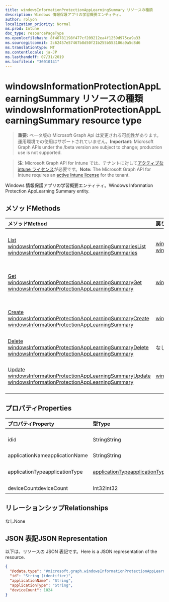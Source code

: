 ```yaml
---
title: windowsInformationProtectionAppLearningSummary リソースの種類
description: Windows 情報保護アプリの学習概要エンティティ。
author: rolyon
localization_priority: Normal
ms.prod: Intune
doc_type: resourcePageType
ms.openlocfilehash: 8f46781198f477cf209212ea4f1259d975ca9a33
ms.sourcegitcommit: 2c62457e57467b8d50f21b255b553106a9a5d8d6
ms.translationtype: MT
ms.contentlocale: ja-JP
ms.lasthandoff: 07/31/2019
ms.locfileid: "36010141"
---
```

# <a name="windowsinformationprotectionapplearningsummary-resource-type"></a><span data-ttu-id="f480c-103">windowsInformationProtectionAppLearningSummary リソースの種類</span><span class="sxs-lookup"><span data-stu-id="f480c-103">windowsInformationProtectionAppLearningSummary resource type</span></span>

> <span data-ttu-id="f480c-104">**重要:** ベータ版の Microsoft Graph Api は変更される可能性があります。運用環境での使用はサポートされていません。</span><span class="sxs-lookup"><span data-stu-id="f480c-104">**Important:** Microsoft Graph APIs under the /beta version are subject to change; production use is not supported.</span></span>

> <span data-ttu-id="f480c-105">**注:** Microsoft Graph API for Intune では、テナントに対して[アクティブな intune ライセンス](https://go.microsoft.com/fwlink/?linkid=839381)が必要です。</span><span class="sxs-lookup"><span data-stu-id="f480c-105">**Note:** The Microsoft Graph API for Intune requires an [active Intune license](https://go.microsoft.com/fwlink/?linkid=839381) for the tenant.</span></span>

<span data-ttu-id="f480c-106">Windows 情報保護アプリの学習概要エンティティ。</span><span class="sxs-lookup"><span data-stu-id="f480c-106">Windows Information Protection AppLearning Summary entity.</span></span>

## <a name="methods"></a><span data-ttu-id="f480c-107">メソッド</span><span class="sxs-lookup"><span data-stu-id="f480c-107">Methods</span></span>
|<span data-ttu-id="f480c-108">メソッド</span><span class="sxs-lookup"><span data-stu-id="f480c-108">Method</span></span>|<span data-ttu-id="f480c-109">戻り値の型</span><span class="sxs-lookup"><span data-stu-id="f480c-109">Return Type</span></span>|<span data-ttu-id="f480c-110">説明</span><span class="sxs-lookup"><span data-stu-id="f480c-110">Description</span></span>|
|:---|:---|:---|
|[<span data-ttu-id="f480c-111">List windowsInformationProtectionAppLearningSummaries</span><span class="sxs-lookup"><span data-stu-id="f480c-111">List windowsInformationProtectionAppLearningSummaries</span></span>](../api/intune-wip-windowsinformationprotectionapplearningsummary-list.md)|<span data-ttu-id="f480c-112">[windowsInformationProtectionAppLearningSummary](../resources/intune-wip-windowsinformationprotectionapplearningsummary.md) コレクション</span><span class="sxs-lookup"><span data-stu-id="f480c-112">[windowsInformationProtectionAppLearningSummary](../resources/intune-wip-windowsinformationprotectionapplearningsummary.md) collection</span></span>|<span data-ttu-id="f480c-113">[windowsInformationProtectionAppLearningSummary](../resources/intune-wip-windowsinformationprotectionapplearningsummary.md) オブジェクトのプロパティとリレーションシップをリストします。</span><span class="sxs-lookup"><span data-stu-id="f480c-113">List properties and relationships of the [windowsInformationProtectionAppLearningSummary](../resources/intune-wip-windowsinformationprotectionapplearningsummary.md) objects.</span></span>|
|[<span data-ttu-id="f480c-114">Get windowsInformationProtectionAppLearningSummary</span><span class="sxs-lookup"><span data-stu-id="f480c-114">Get windowsInformationProtectionAppLearningSummary</span></span>](../api/intune-wip-windowsinformationprotectionapplearningsummary-get.md)|[<span data-ttu-id="f480c-115">windowsInformationProtectionAppLearningSummary</span><span class="sxs-lookup"><span data-stu-id="f480c-115">windowsInformationProtectionAppLearningSummary</span></span>](../resources/intune-wip-windowsinformationprotectionapplearningsummary.md)|<span data-ttu-id="f480c-116">[windowsInformationProtectionAppLearningSummary](../resources/intune-wip-windowsinformationprotectionapplearningsummary.md) オブジェクトのプロパティとリレーションシップを読み取ります。</span><span class="sxs-lookup"><span data-stu-id="f480c-116">Read properties and relationships of the [windowsInformationProtectionAppLearningSummary](../resources/intune-wip-windowsinformationprotectionapplearningsummary.md) object.</span></span>|
|[<span data-ttu-id="f480c-117">Create windowsInformationProtectionAppLearningSummary</span><span class="sxs-lookup"><span data-stu-id="f480c-117">Create windowsInformationProtectionAppLearningSummary</span></span>](../api/intune-wip-windowsinformationprotectionapplearningsummary-create.md)|[<span data-ttu-id="f480c-118">windowsInformationProtectionAppLearningSummary</span><span class="sxs-lookup"><span data-stu-id="f480c-118">windowsInformationProtectionAppLearningSummary</span></span>](../resources/intune-wip-windowsinformationprotectionapplearningsummary.md)|<span data-ttu-id="f480c-119">新しい [windowsInformationProtectionAppLearningSummary](../resources/intune-wip-windowsinformationprotectionapplearningsummary.md) オブジェクトを作成します。</span><span class="sxs-lookup"><span data-stu-id="f480c-119">Create a new [windowsInformationProtectionAppLearningSummary](../resources/intune-wip-windowsinformationprotectionapplearningsummary.md) object.</span></span>|
|[<span data-ttu-id="f480c-120">Delete windowsInformationProtectionAppLearningSummary</span><span class="sxs-lookup"><span data-stu-id="f480c-120">Delete windowsInformationProtectionAppLearningSummary</span></span>](../api/intune-wip-windowsinformationprotectionapplearningsummary-delete.md)|<span data-ttu-id="f480c-121">なし</span><span class="sxs-lookup"><span data-stu-id="f480c-121">None</span></span>|<span data-ttu-id="f480c-122">[windowsInformationProtectionAppLearningSummary](../resources/intune-wip-windowsinformationprotectionapplearningsummary.md) を削除します。</span><span class="sxs-lookup"><span data-stu-id="f480c-122">Deletes a [windowsInformationProtectionAppLearningSummary](../resources/intune-wip-windowsinformationprotectionapplearningsummary.md).</span></span>|
|[<span data-ttu-id="f480c-123">Update windowsInformationProtectionAppLearningSummary</span><span class="sxs-lookup"><span data-stu-id="f480c-123">Update windowsInformationProtectionAppLearningSummary</span></span>](../api/intune-wip-windowsinformationprotectionapplearningsummary-update.md)|[<span data-ttu-id="f480c-124">windowsInformationProtectionAppLearningSummary</span><span class="sxs-lookup"><span data-stu-id="f480c-124">windowsInformationProtectionAppLearningSummary</span></span>](../resources/intune-wip-windowsinformationprotectionapplearningsummary.md)|<span data-ttu-id="f480c-125">[windowsInformationProtectionAppLearningSummary](../resources/intune-wip-windowsinformationprotectionapplearningsummary.md) オブジェクトのプロパティを更新します。</span><span class="sxs-lookup"><span data-stu-id="f480c-125">Update the properties of a [windowsInformationProtectionAppLearningSummary](../resources/intune-wip-windowsinformationprotectionapplearningsummary.md) object.</span></span>|

## <a name="properties"></a><span data-ttu-id="f480c-126">プロパティ</span><span class="sxs-lookup"><span data-stu-id="f480c-126">Properties</span></span>
|<span data-ttu-id="f480c-127">プロパティ</span><span class="sxs-lookup"><span data-stu-id="f480c-127">Property</span></span>|<span data-ttu-id="f480c-128">型</span><span class="sxs-lookup"><span data-stu-id="f480c-128">Type</span></span>|<span data-ttu-id="f480c-129">説明</span><span class="sxs-lookup"><span data-stu-id="f480c-129">Description</span></span>|
|:---|:---|:---|
|<span data-ttu-id="f480c-130">id</span><span class="sxs-lookup"><span data-stu-id="f480c-130">id</span></span>|<span data-ttu-id="f480c-131">String</span><span class="sxs-lookup"><span data-stu-id="f480c-131">String</span></span>|<span data-ttu-id="f480c-132">WindowsInformationProtectionAppLearningSummary の一意識別子。</span><span class="sxs-lookup"><span data-stu-id="f480c-132">Unique Identifier for the WindowsInformationProtectionAppLearningSummary.</span></span>|
|<span data-ttu-id="f480c-133">applicationName</span><span class="sxs-lookup"><span data-stu-id="f480c-133">applicationName</span></span>|<span data-ttu-id="f480c-134">String</span><span class="sxs-lookup"><span data-stu-id="f480c-134">String</span></span>|<span data-ttu-id="f480c-135">アプリケーション名</span><span class="sxs-lookup"><span data-stu-id="f480c-135">Application Name</span></span>|
|<span data-ttu-id="f480c-136">applicationType</span><span class="sxs-lookup"><span data-stu-id="f480c-136">applicationType</span></span>|[<span data-ttu-id="f480c-137">applicationType</span><span class="sxs-lookup"><span data-stu-id="f480c-137">applicationType</span></span>](../resources/intune-wip-applicationtype.md)|<span data-ttu-id="f480c-138">アプリケーションの種類。</span><span class="sxs-lookup"><span data-stu-id="f480c-138">Application Type.</span></span> <span data-ttu-id="f480c-139">可能な値は、`universal`、`desktop` です。</span><span class="sxs-lookup"><span data-stu-id="f480c-139">Possible values are: `universal`, `desktop`.</span></span>|
|<span data-ttu-id="f480c-140">deviceCount</span><span class="sxs-lookup"><span data-stu-id="f480c-140">deviceCount</span></span>|<span data-ttu-id="f480c-141">Int32</span><span class="sxs-lookup"><span data-stu-id="f480c-141">Int32</span></span>|<span data-ttu-id="f480c-142">デバイス数</span><span class="sxs-lookup"><span data-stu-id="f480c-142">Device Count</span></span>|

## <a name="relationships"></a><span data-ttu-id="f480c-143">リレーションシップ</span><span class="sxs-lookup"><span data-stu-id="f480c-143">Relationships</span></span>
<span data-ttu-id="f480c-144">なし</span><span class="sxs-lookup"><span data-stu-id="f480c-144">None</span></span>

## <a name="json-representation"></a><span data-ttu-id="f480c-145">JSON 表記</span><span class="sxs-lookup"><span data-stu-id="f480c-145">JSON Representation</span></span>
<span data-ttu-id="f480c-146">以下は、リソースの JSON 表記です。</span><span class="sxs-lookup"><span data-stu-id="f480c-146">Here is a JSON representation of the resource.</span></span>
<!-- {
  "blockType": "resource",
  "keyProperty": "id",
  "@odata.type": "microsoft.graph.windowsInformationProtectionAppLearningSummary"
}
-->
``` json
{
  "@odata.type": "#microsoft.graph.windowsInformationProtectionAppLearningSummary",
  "id": "String (identifier)",
  "applicationName": "String",
  "applicationType": "String",
  "deviceCount": 1024
}
```





